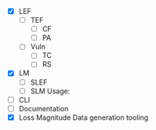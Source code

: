 - [x] LEF
	- [ ] TEF
		- [ ] CF
		- [ ] PA
	- [ ] Vuln
		- [ ] TC
		- [ ] RS
- [x] LM
	- [ ] SLEF
	- [ ] SLM
Usage:
- [ ] CLI 
- [ ] Documentation
- [x] Loss Magnitude Data generation tooling